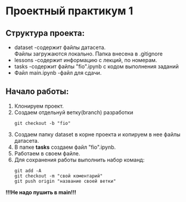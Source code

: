 # Проектный практикум 1

## Структура проекта: 

- dataset -содержит файлы датасета.  
     Файлы загружаются локально. Папка внесена в .gitignore
- lessons -содержит информацию с лекций, по номерам.
- tasks -содержит файлы "fio".ipynb c кодом выполнения заданий
- Файл main.ipynb -файл для сдачи.

## Начало работы:

1. Клонируем проект. 
2. Создаем отдельнуй ветку(branch) разработки
    ```
    git checkout -b "fio"
    ```
3. Создаем папку dataset в корне проекта и копируем в нее файлы датасета.
4. В папке **tasks** cоздаем файл "fio".ipynb.  
5. Работаем в своем файле.  
6. Для сохранения работы выполнить набор команд:   
    ```
    git add -A
    git checkout -m "свой коментарий"     
    git push origin "название своей ветки"
    ```

**!!!Не надо пушить в main!!!**
